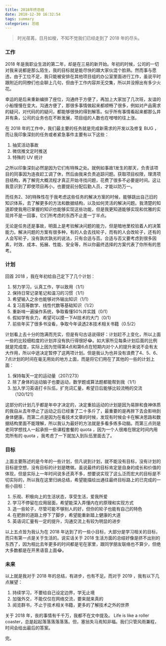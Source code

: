 ```yaml
---
title: 2018年终总结
date: 2018-12-30 16:32:54
tags: summary
categories: 总结
---
```

>时光荏苒，日月如梭，不知不觉我们已经走到了 2018 年的尽头。

### 工作
2018 年是我职业生涯的第二年，却是在三易的新开始。年初的时候，公司的一切对我来说都是那么陌生，我的目标就是能尽快的跟大家伙混个脸熟。然而事与愿违，由于工位不足，我只能被安排在其他项目组的办公室里面进行工作，虽说平时跟附近的同僚们也会聊上几句，但由于工作内容并无交集，所以并没擦出有多少火花。

幸运的是后来重新编排了座位，沟通终于方便了，再加上大家加了几次班，友谊的小船慢慢在变大。沟通方便了，那很多事情做起来都顺畅了很多，例如对产品需求的疑问，对代码的的疑问，都能够很快的得到解答。似乎所有事情看起来都那么井井有条，公司的业务也在不断发展，项目组的人数也在噌噌的往上涨。

在 2018 年的工作中，我们最主要的任务就是完成新需求的开发以及修复 BUG ，而让我印象深刻的任务或者紧急事件主要有以下这些：
 1. 抽奖活动事故
 2. 微信推文定时推送
 3. 特殊的 UV 统计

之所以印象深刻必然是因为它们有特殊之处。就例如事故1发生的那天，负责该项目的同事因为连夜赶工调了休，然后由我来负责追踪问题。获取项目权限，理清项目结构，再了解完大概流程才真正开始寻找问题，花费了很多不必要是时间。这让我意识到了即使项目再小，也要提前分配后勤人员，才能以防万一。

而任务2、3的特殊性在于我考虑这些任务的解决方案的时候，能够跳出自己旧的知识体系，去了解更多的方法和数据结构，以及如何灵活的解决问题。我清楚的知道即使我用已掌握的知识也能够实现这些功能，但是我更知道能够实现和优雅的实现并不是一回事，它们所考虑的东西不止差一丁半点。

无论是任务还是事故，明面上是考验解决问题的能力，但是暗地里校验着人的决策能力。解决问题的方案有很多种，有的人会去找轮子，而有的人会改轮子，还有的人会写轮子，没有孰优孰劣的说法，只有合适与否。合适与否又要考虑到很多因素，时效、成本、拓展、性能、安全等，所以你最终选择的方案代表了你所有的思考。

### 计划
回首 2018 ，我在年初给自己定下了几个计划：
 1. 努力学习，认真工作，学以致用（1/1）
 2. 保持日常记录笔记和温习的习惯（1/1）
 3. 希望输入之余也能够对外输出知识（1/1）
 4. 复习高等数学、线性代数等基础知识（1/2）
 5. 重新啃一遍操作系统，争取看懂50%并实践（0/1）
 6. 假如学有余力，希望可以摸一下AI技术的大门（0/1）
 7. 前些年买了很多书没看，争取今年读透2本技术相关书籍（0.5/2）

计划看上去十分的饱满而充实，但是有句古话说得好：计划赶不上变化，所以上面一些的比较细粒度的计划并没有执行得很好:joy:。如大家所见每条计划后面的比例就是完成度，实际上因为觉得第4点和第6点在短期内对个人的提升来说不会有太大作用，所以中途决定暂停了这两项计划。但是我认为也并没有浪费了4、5、6、7点计划的时间在毫无用处的地方上面，而是将它们用在了其他的一些的计划上面：

 1. 保持每天一定的运动量（207/273）
 2. 除了身体的运动脑子也要运动，数学题或算法题都能帮到我（1/1）
 3. 加入学习英语打卡队伍，扩充词汇量，希望日后能够比较流畅的交流（120/121）

这部分的计划几乎都是年中才决定的，决定重拾运动的计划是因为易胖和食神体质的我自从去年停止了运动之后已经重了二十多斤了，最重要的是再胖下去会影响到身体健康。而第二点是因为在看技术文章的时候，发现有时候会卡在解决思路和数据结构里面不能理解，所以我认为最好的方法就是多看多练多动脑。而第三点则是老同学想找人一起承担一些课程套餐的 quota ，因为一个人很难在限定时间内用完所有的 quota ，我考虑了一下就加入到队伍里面去了。

### 目标
上面主要陈述的是今年的一些计划，但凡说到计划，就不能没有目标，没有计划的目标是空想，没有目标的计划是瞎做。虽说最终的目标肯定是自身的成长和价值的体现，但是实际上一年时间说多还真不多，想要说实现了这么泛而宏大的目标是不切实际的，所以我在这里归纳总结，希望能描绘出通往最终目标路上的已完成的一些小目标：
 1. 乐观、积极向上的生活状态，享受生活，爱我所爱
 2. 学习不停留在应用层面，希望能深入弄懂内在的原理和实现方式
 3. 造一些轮子，尽管可能不够别人的好，但你的轮子也能有自己的特色
 4. 在肥胖的道路上停下了脚步，希望能重新踏上健康的大道
 5. 英语词汇量有一定的提升，沟通交流上有较为明显的进步

以上五点皆为我认为在 2018 年达到了的一些小目标，大部分是学习相关的目标，而只有第一点是关于生活的。说实话关于 2018 生活方面的总结好像是挤不出别的东西了，因为相比去年更多的时间都是宅在家里，跟同学朋友联络也不算少，但绝大多数都是在开黑语音上面:joy:。

### 未来
以上就是我对于 2018 年的总结，有进步，也有不足。而对于 2019 ，我有以下几点展望：
 1. 持续学习，不要给自己设定边界，学无止境
 2. 加强外交，不能仅仅在网络交流，要来就来真的
 3. 阅览群书，不止于技术相关书籍，更多的了解技术之外的世界

关于 2018 年，丧的事情有千千万，我都不在文中提及。 Life is like a roller coaster，总是起起落落落落落落。但，塞翁失马焉知非福。我们只管风雨兼程，时间会给出最后的答案。

完。
